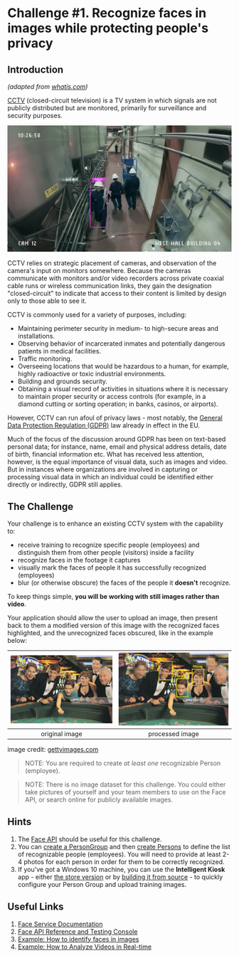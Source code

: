 # Challenge #1. Recognize faces in images while protecting people's privacy

## Introduction

*(adapted from [whatis.com](https://whatis.techtarget.com/definition/closed-circuit-television-CCTV))*

[CCTV](https://en.wikipedia.org/wiki/Closed-circuit_television) (closed-circuit television) is a TV system in which signals are not publicly distributed but are monitored, primarily for surveillance and security purposes.

![CCTV](media/cctv.png)


CCTV relies on strategic placement of cameras, and observation of the camera's input on monitors somewhere. Because the cameras communicate with monitors and/or video recorders across private coaxial cable runs or wireless communication links, they gain the designation "closed-circuit" to indicate that access to their content is limited by design only to those able to see it.

CCTV is commonly used for a variety of purposes, including:

* Maintaining perimeter security in medium- to high-secure areas and installations.
* Observing behavior of incarcerated inmates and potentially dangerous patients in medical facilities.
* Traffic monitoring.
* Overseeing locations that would be hazardous to a human, for example, highly radioactive or toxic industrial environments.
* Building and grounds security.
* Obtaining a visual record of activities in situations where it is necessary to maintain proper security or access controls (for example, in a diamond cutting or sorting operation; in banks, casinos, or airports).

However, CCTV can run afoul of privacy laws - most notably, the [General Data Protection Regulation (GDPR)](https://eugdpr.org/) law already in effect in the EU.

Much of the focus of the discussion around GDPR has been on text-based personal data; for instance, name, email and physical address details, date of birth, financial information etc. What has received less attention, however, is the equal importance of visual data, such as images and video. But in instances where organizations are involved in capturing or processing visual data in which an individual could be identified either directly or indirectly, GDPR still applies.

## The Challenge

Your challenge is to enhance an existing CCTV system with the capability to:

* receive training to recognize specific people (employees) and distinguish them from other people (visitors) inside a facility
* recognize faces in the footage it captures
* visually mark the faces of people it has successfully recognized (employees)
* blur (or otherwise obscure) the faces of the people it **doesn't** recognize. 

To keep things simple, **you will be working with still images rather than video**.

Your application should allow the user to upload an image, then present back to them a modified version of this image with the recognized faces highlighted, and the unrecognized faces obscured, like in the example below:

| ![pre](media/ch1-pre.jpg) | ![post](media/ch1-post.jpg)
|:---:|:---:|
| original image | processed image |

image credit: [gettyimages.com](https://media.gettyimages.com/photos/group-of-people-playing-craps-at-casino-picture-id78494343)

> NOTE: You are required to create *at least one* recognizable Person (employee).

> NOTE: There is no image dataset for this challenge. You could either take pictures of yourself and your team members to use on the Face API, or search online for publicly available images.

## Hints

1. The [Face API](https://azure.microsoft.com/en-us/services/cognitive-services/face/) should be useful for this challenge.
2. You can [create a PersonGroup](https://westus.dev.cognitive.microsoft.com/docs/services/563879b61984550e40cbbe8d/operations/563879b61984550f30395244) and then [create Persons](https://westus.dev.cognitive.microsoft.com/docs/services/563879b61984550e40cbbe8d/operations/563879b61984550f3039523c) to define the list of recognizable people (employees). You will need to provide at least 2-4 photos for each person in order for them to be correctly recognized.
3. If you've got a Windows 10 machine, you can use the **Intelligent Kiosk** app - either [the store version](https://www.microsoft.com/en-us/p/intelligent-kiosk/9nblggh5qd84?activetab=pivot%3aoverviewtab) or by [building it from source](https://github.com/Microsoft/Cognitive-Samples-IntelligentKiosk) - to quickly configure your Person Group and upload training images.

## Useful Links

1. [Face Service Documentation](https://docs.microsoft.com/en-us/azure/cognitive-services/face/)
2. [Face API Reference and Testing Console](https://westus.dev.cognitive.microsoft.com/docs/services/563879b61984550e40cbbe8d/operations/563879b61984550f30395236)
3. [Example: How to identify faces in images](https://docs.microsoft.com/en-us/azure/cognitive-services/face/face-api-how-to-topics/howtoidentifyfacesinimage)
4. [Example: How to Analyze Videos in Real-time](https://docs.microsoft.com/en-us/azure/cognitive-services/face/face-api-how-to-topics/howtoanalyzevideo_face)
